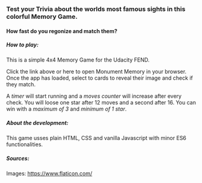 ### Test your Trivia about the worlds most famous sights in this colorful Memory Game.

#### How fast do you regonize and match them? 

##### How to play: 
This is a simple 4x4 Memory Game for the Udacity FEND.

Click the link above or here to open Monument Memory in your browser.
Once the app has loaded, select to cards to reveal their image and check if they match.

A *timer* will start running and a *moves counter* will increase after every check.
You will loose one star after 12 moves and a second after 16. 
You can win with a *maximum of 3* and *minimum of 1 star*.

##### About the development:
This game usses plain HTML, CSS and vanilla Javascript with minor ES6 functionalities.

##### Sources:
Images: https://www.flaticon.com/
